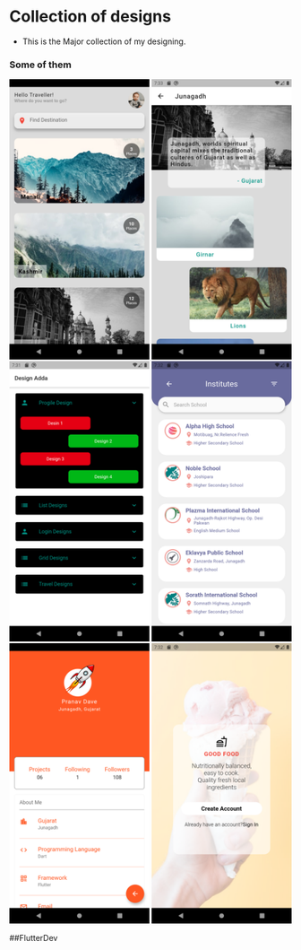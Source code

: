 # Collection of designs

- This is the Major collection of my designing.

### Some of them

<img src = "travel1.png" height="500em"/> <img src = "travel2.png" height="500em"/>
<img src = "main.png" height="500em"/> <img src = "list.png" height="500em"/>
<img src = "profile.png" height="500em"/> <img src = "auth.png" height="500em"/>

##FlutterDev
